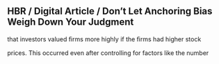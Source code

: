 ## HBR / Digital Article / Don’t Let Anchoring Bias Weigh Down Your Judgment

that investors valued ﬁrms more highly if the ﬁrms had higher stock

prices. This occurred even after controlling for factors like the number